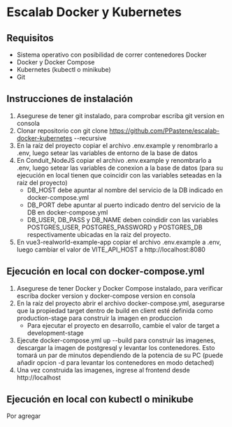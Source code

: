 # Escalab Docker y Kubernetes
## Requisitos
* Sistema operativo con posibilidad de correr contenedores Docker
* Docker y Docker Compose
* Kubernetes (kubectl o minikube)
* Git
## Instrucciones de instalación
1. Asegurese de tener git instalado, para comprobar escriba git version en consola
2. Clonar repositorio con git clone https://github.com/PPastene/escalab-docker-kubernetes --recursive
3. En la raíz del proyecto copiar el archivo .env.example y renombrarlo a .env, luego setear las variables de entorno de la base de datos
4. En Conduit_NodeJS copiar el archivo .env.example y renombrarlo a .env, luego setear las variables de conexion a la base de datos (para su ejecución en local tienen que coincidir con las variables seteadas en la raiz del proyecto)
    * DB_HOST debe apuntar al nombre del servicio de la DB indicado en docker-compose.yml
    * DB_PORT debe apuntar al puerto indicado dentro del servicio de la DB en docker-compose.yml
    * DB_USER, DB_PASS y DB_NAME deben coindidir con las variables POSTGRES_USER, POSTGRES_PASSWORD y POSTGRES_DB respectivamente ubicadas en la raiz del proyecto.
5. En vue3-realworld-example-app copiar el archivo .env.example a .env, luego cambiar el valor de VITE_API_HOST a http://localhost:8080
## Ejecución en local con docker-compose.yml
1. Asegurese de tener Docker y Docker Compose instalado, para verificar escriba docker version y docker-compose version en consola
2. En la raíz del proyecto abrir el archivo docker-compose.yml, asegurarse que la propiedad target dentro de build en client esté definida como production-stage para construir la imagen en produccion
    - Para ejecutar el proyecto en desarrollo, cambie el valor de target a development-stage
3. Ejecute docker-compose.yml up --build para construir las imagenes, descargar la imagen de postgresql y levantar los contenedores. Esto tomará un par de minutos dependiendo de la potencia de su PC (puede añadir opcion -d para levantar los contenedores en modo detached)
4. Una vez construida las imagenes, ingrese al frontend desde http://localhost
## Ejecución en local con kubectl o minikube
Por agregar